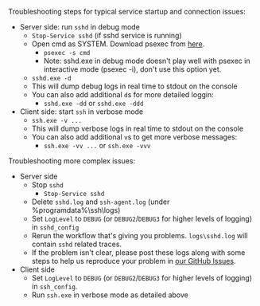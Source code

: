 Troubleshooting steps for typical service startup and connection issues:

* Server side: run `sshd` in debug mode
  * `Stop-Service sshd` (if sshd service is running)
  * Open cmd as SYSTEM. Download psexec from [here](https://docs.microsoft.com/en-us/sysinternals/downloads/psexec).
    * `psexec -s cmd`
    * Note: sshd.exe in debug mode doesn't play well with psexec in interactive mode (psexec -i), don't use this option yet.
  * `sshd.exe -d`
  * This will dump debug logs in real time to stdout on the console
  * You can also add additional `d`s for more detailed loggin:
    * `sshd.exe -dd` or `sshd.exe -ddd`
* Client side: start `ssh` in verbose mode
  * `ssh.exe -v ...`
  * This will dump verbose logs in real time to stdout on the console
  * You can also add additional `v`s to get more verbose messages:
    * `ssh.exe -vv ...` or `ssh.exe -vvv`

Troubleshooting more complex issues:
* Server side
  * Stop `sshd`
    * `Stop-Service sshd`
  * Delete `sshd.log` and `ssh-agent.log` (under %programdata%\ssh\logs)
  * Set `LogLevel` to `DEBUG` (or `DEBUG2`/`DEBUG3` for higher levels of logging) in `sshd_config`
  * Rerun the workflow that's giving you problems. `logs\sshd.log` will contain `sshd` related traces.
  * If the problem isn't clear, please post these logs along with some steps to help us reproduce your problem in [our GitHub Issues](https://github.com/powershell/Win32-OpenSSH/issues).
* Client side
  * Set `LogLevel` to `DEBUG` (or `DEBUG2`/`DEBUG3` for higher levels of logging) in `ssh_config`. 
  * Run `ssh.exe` in verbose mode as detailed above

[Secure file]: https://github.com/PowerShell/Win32-OpenSSH/wiki/Security-protection-of-various-files-in-win32-openssh